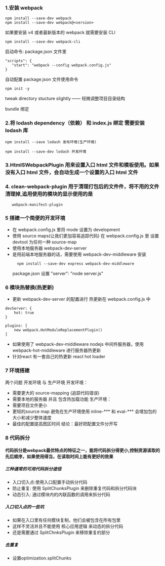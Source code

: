 ### 1.安装 webpack

```
npm install --save-dev webpack
npm install --save-dev webpack@<version>
```

如果要安装 v4 或者最新版本的 webpack 就需要安装 CLI

```
npm install --save-dev webpack-cli
```

启动命令: package.json 文件里

```
"scripts": {
   "start": "webpack --config webpack.config.js"
}
```

自动配置 package.json 文件使用命令

```
npm init -y
```

tweak directory stucture slightly —— 轻微调整项目目录结构

bundle 绑定

### 2.将 lodash dependency（依赖） 和 index.js 绑定 需要安装 lodash 库

```
npm install --save lodash 发布环境(生产环境)

npm install --save-dev lodash 开发环境
```

### 3.HtmlSWebpackPlugin 用来设置入口 html 文件和模板使用。如果没有入口 html 文件，会自动生成一个设置的入口 html 文件

### 4. clean-webpack-plugin 用于清理打包后的文件件，将不用的文件清理掉,追用使用的模块的显示使用的是

```
   webpack-manifest-plugin
```

### 5 搭建一个简便的开发环境

* 在 webpack.config.js 里将 mode 设置为 development
* 使用 source maps(让我们更加容易追踪代码) 在 webpack.config.js 里 设置 devtool 为任何一种 source-map
* 使用本地服务器 webpack-dev-server
* 是用前端本地服务器的话，需要使用 webpack-dev-middleware
  安装
  ```
    npm install --save-dev express webpack-dev-middleware
  ```
  package.json 设置 "server": "node server.js"

### 6 模块热替换(热更新)

* 更新 webpack-dev-server 的配置进行 热更新在 webpack.config.js 中

```
devServer: {
    hot: true
}

plugins: [
    new webpack.HotModuleReplacementPlugin()
]
```

* 如果使用了 webpack-dev-middleware nodejs 中间件服务器，使用 webpack-hot-middleware 进行服务器热更新
* 针对react 有一套自己的热更新 react hot loader

### 7 环境搭建
两个问题 开发环境 与 生产环境
开发环境：
   * 需要更大的 source-mapping (追踪代码错误)
   * 需要本地的服务器 并且 包含热加载功能
生产环境：
   * 需要项目文件更小
   * 更轻的source map 避免在生产环境使用 inline-*** 和 eval-***
     会增加包的大小和减少整体速度
   * 最佳的配置提高图区时间
结论：最好把配置文件分开写

### 8 代码拆分
#### 代码拆分是webpack最优特点的特征之一，能将代码拆分得更小,控制资源读取的先后顺序，如果使用得当，在读取时间上能有更好的效果

##### 三种通常的可用代码拆分途径
* 入口切入点:使用入口配置手动拆分代码
* 防止重复: 使用 SplitChunksPlugin 来删除重复代码和拆分代码块
* 动态引入: 通过模块内的内联函数的调用来拆分代码

##### 入口切入点的一些坑
* 如果在入口里有任何模块复制，他们会被包含在所有包里
* 这样不灵活并且不能使用 核心应用逻辑 来动态的拆分代码
* 还是需要通过 SplitChnksPlugin 来移除重复的部分

##### 去重复
* 设置optimization.splitChunks
